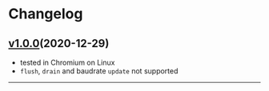 # Changelog

## [v1.0.0](https://github.com/nathanjel/serialport-binding-web-serial-api/releases/tag/v1.0.0)(2020-12-29)

- tested in Chromium on Linux
- `flush`, `drain` and baudrate `update` not supported

---
